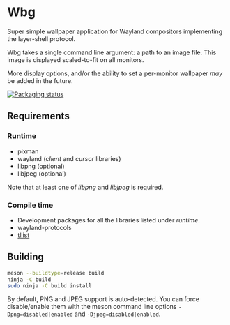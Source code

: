 # Wbg

Super simple wallpaper application for Wayland compositors
implementing the layer-shell protocol.

Wbg takes a single command line argument: a path to an image
file. This image is displayed scaled-to-fit on all monitors.

More display options, and/or the ability to set a per-monitor
wallpaper _may_ be added in the future.

[![Packaging status](https://repology.org/badge/vertical-allrepos/wbg.svg)](https://repology.org/project/wbg/versions)


## Requirements

### Runtime

* pixman
* wayland (_client_ and _cursor_ libraries)
* libpng (optional)
* libjpeg (optional)

Note that at least one of _libpng_ and _libjpeg_ is required.


### Compile time

* Development packages for all the libraries listed under _runtime_.
* wayland-protocols
* [tllist](https://codeberg.org/dnkl/tllist)


## Building

```sh
meson --buildtype=release build
ninja -C build
sudo ninja -C build install
```

By default, PNG and JPEG support is auto-detected. You can force
disable/enable them with the meson command line options
`-Dpng=disabled|enabled` and `-Djpeg=disabled|enabled`.
